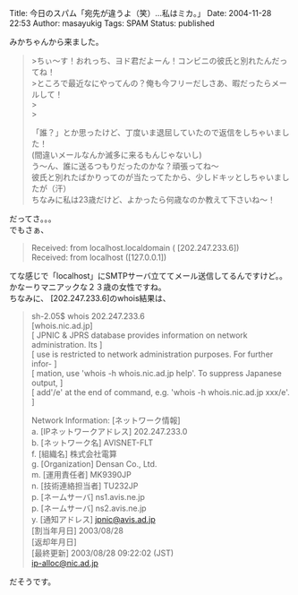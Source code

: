 Title: 今日のスパム「宛先が違うよ（笑）…私はミカ。」
Date: 2004-11-28 22:53
Author: masayukig
Tags: SPAM
Status: published

みかちゃんから来ました。  

> &gt;ちぃ〜す！おれっち、ヨド君だよーん！コンビニの彼氏と別れたんだってね！  
> &gt;ところで最近なにやってんの？俺も今フリーだしさあ、暇だったらメールして！  
> &gt;  
> &gt;
>
> 「誰？」とか思ったけど、丁度いま退屈していたので返信をしちゃいました！  
> (間違いメールなんか滅多に来るもんじゃないし)  
> う〜ん、誰に送るつもりだったのかな？頑張ってね〜  
> 彼氏と別れたばかりってのが当たってたから、少しドキッとしちゃいましたが（汗）  
> ちなみに私は23歳だけど、よかったら何歳なのか教えて下さいね〜！

だってさ。。。  
でもさぁ、  

> Received: from localhost.localdomain ( \[202.247.233.6\])  
> Received: from localhost (\[127.0.0.1\])

てな感じで「localhost」にSMTPサーバ立ててメール送信してるんですけど。。  
かなーりマニアックな２３歳の女性ですね。  
ちなみに、 \[202.247.233.6\]のwhois結果は、  

> sh-2.05\$ whois 202.247.233.6  
> \[whois.nic.ad.jp\]  
> \[ JPNIC & JPRS database provides information on network
> administration. Its \]  
> \[ use is restricted to network administration purposes. For further
> infor- \]  
> \[ mation, use 'whois -h whois.nic.ad.jp help'. To suppress Japanese
> output, \]  
> \[ add'/e' at the end of command, e.g. 'whois -h whois.nic.ad.jp
> xxx/e'. \]
>
> Network Information: \[ネットワーク情報\]  
> a. \[IPネットワークアドレス\] 202.247.233.0  
> b. \[ネットワーク名\] AVISNET-FLT  
> f. \[組織名\] 株式会社電算  
> g. \[Organization\] Densan Co., Ltd.  
> m. \[運用責任者\] MK9390JP  
> n. \[技術連絡担当者\] TU232JP  
> p. \[ネームサーバ\] ns1.avis.ne.jp  
> p. \[ネームサーバ\] ns2.avis.ne.jp  
> y. \[通知アドレス\] jpnic@avis.ad.jp  
> \[割当年月日\] 2003/08/28  
> \[返却年月日\]  
> \[最終更新\] 2003/08/28 09:22:02 (JST)  
> ip-alloc@nic.ad.jp

だそうです。

